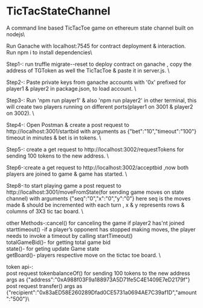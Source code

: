 # TicTacStateChannel
A command line based TicTacToe game on ethereum state channel built on nodejs\

Run Ganache with localhost:7545 for contract deployment & interaction.\
Run npm i to install dependencies\

Step1-: run truffle migrate--reset to deploy contract on ganache , copy the address of TGToken as well the TicTacToe & paste it in server.js.&nbsp;\

Step2-:  Paste private keys from ganache accounts with '0x' prefixed for player1 & player2 in package.json, to load account.&nbsp;\

Step3-: Run 'npm run player1' & also 'npm run player2' in other terminal, this will create two players running on different ports(player1 on 3001 & player2 on 3002).&nbsp;\

Step4-:  Open Postman & create a post request to http://localhost:3001/startbid with arguments as {"bet":"10","timeout":"100"} timeout in minutes & bet is in tokens.&nbsp;\

Step5-: create a get request to http://localhost:3002/requestTokens for sending 100 tokens to the new address.&nbsp;\

Step6-:create a get request to http://localhost:3002/acceptbid ,now both players are joined to game & game has started.&nbsp;\

Step8-:to start playing game a post request to http://localhost:3001/moveFromState(for sending game moves on state channel) with arguments  {"seq":"0","x":"0","y":"0"} here seq is the moves made & should be incremented with each turn , x & y represents rows & columns of 3X3 tic tac board.&nbsp;\

other Methods-:cancel() for canceling the game if player2 has'nt joined &nbsp;\
starttimeout() -if a player’s opponent has stopped making moves, the player needs to invoke a timeout by calling startTimeout()&nbsp;\
totalGameBid()- for getting total game bid\
state()- for geting update Game state&nbsp;\
getBoard()- players respective move on the tictac toe board.&nbsp;\

token api-:\
post request tokenbalanceOf() for sending 100 tokens to the new address  args as {"address":"0xA988f03F9a188973A5D71fe5C4E1409E7eD2179f"}\
post request transfer() args as {"recipient":"0x83aED58E260289Dfad0CE5731a0694AE7C39af1D","amount":"500"}\
